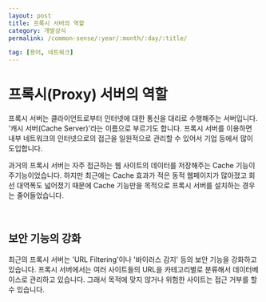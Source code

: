 ```yaml
---
layout: post
title: 프록시 서버의 역할
category: 개발상식
permalink: /common-sense/:year/:month/:day/:title/

tag: [용어, 네트워크]
---
```

# 프록시(Proxy) 서버의 역할

프록시 서버는 클라이언트로부터 인터넷에 대한 통신을 대리로 수행해주는 서버입니다. '캐시 서버(Cache Server)'라는 이름으로 부르기도 합니다. 프록시 서버를 이용하면 내부 네트워크의 인터넷으로의 접근을 일원적으로 관리할 수 있어서 기업 등에서 많이 도입합니다.

과거의 프록시 서버는 자주 접근하는 웹 사이트의 데이터를 저장해주는 Cache 기능이 주기능이었습니다. 하지만 최근에는 Cache 효과가 적은 동적 웹페이지가 많아졌고 회선 대역폭도 넓어졌기 때문에 Cache 기능만을 목적으로 프록시 서버를 설치하는 경우는 줄어들었습니다.

<br>

## 보안 기능의 강화

최근의 프록시 서버는 'URL Filtering'이나 '바이러스 감지' 등의 보안 기능을 강화하고 있습니다. 프록시 서버에서는 여러 사이트들의 URL을 카테고리별로 분류해서 데이터베이스로 관리하고 있습니다. 그래서 목적에 맞지 않거나 위험한 사이트는 접근 거부를 할 수 있습니다. 